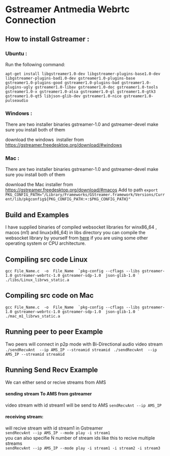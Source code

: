 # Gstreamer Antmedia Webrtc Connection
## How to install Gstreamer :
### Ubuntu : 

Run the following command:
``` 
apt-get install libgstreamer1.0-dev libgstreamer-plugins-base1.0-dev libgstreamer-plugins-bad1.0-dev gstreamer1.0-plugins-base gstreamer1.0-plugins-good gstreamer1.0-plugins-bad gstreamer1.0-plugins-ugly gstreamer1.0-libav gstreamer1.0-doc gstreamer1.0-tools gstreamer1.0-x gstreamer1.0-alsa gstreamer1.0-gl gstreamer1.0-gtk3 gstreamer1.0-qt5 libjson-glib-dev gstreamer1.0-nice gstreamer1.0-pulseaudio 
```

### Windows :

There are two installer binaries gstreamer-1.0 and gstreamer-devel make sure you install both of them

download the windows  installer from https://gstreamer.freedesktop.org/download/#windows

### Mac :

There are two installer binaries gstreamer-1.0 and gstreamer-devel make sure you install both of them

download the Mac installer from https://gstreamer.freedesktop.org/download/#macos
Add to path 
``` export  PKG_CONFIG_PATH="/Library/Frameworks/GStreamer.framework/Versions/Current/lib/pkgconfig${PKG_CONFIG_PATH:+:$PKG_CONFIG_PATH}" ```


## Build and Examples

I have supplied binaries of compiled websocket libraries for winx86_64 , macos (m1) and linux(x86_64) in libs directory you can compile the websocket library by yourself from [here](https://github.com/OlehKulykov/librws) if you are using some other operating system or CPU architecture.

## Compiling src code Linux
``` gcc File_Name.c  -o  File_Name  `pkg-config --cflags --libs gstreamer-1.0 gstreamer-webrtc-1.0 gstreamer-sdp-1.0  json-glib-1.0 ` ./libs/Linux_librws_static.a ```
## Compiling src code on Mac
``` gcc File_Name.c  -o  File_Name  `pkg-config --cflags --libs gstreamer-1.0 gstreamer-webrtc-1.0 gstreamer-sdp-1.0  json-glib-1.0 ` ./mac_m1_librws_static.a ```


## Running peer to peer Example 
Two peers will connect in p2p mode with Bi-Directional audio video stream
```./sendRecvAnt  --ip AMS_IP --streamid streamid ```
```./sendRecvAnt  --ip AMS_IP --streamid streamid ```

## Running Send Recv Example
We can either send or recive streams from AMS 

#### sending stream To AMS from gstreamer 
video stream with id stream1 will be send to AMS
``` sendRecvAnt --ip AMS_IP ```<br>
#### receiving stream:
will recive stream with id stream1 in Gstreamer  <br>
``` sendRecvAnt --ip AMS_IP --mode play -i stream1 ``` <br>
you can also specifie N number of stream ids  like this to recive multiple streams <br>
``` sendRecvAnt --ip AMS_IP --mode play -i stream1 -i stream2 -i stream3 ```

